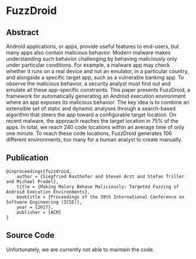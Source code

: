 # FuzzDroid

## Abstract
Android applications, or apps, provide useful features to end-users, but many apps also contain malicious behavior. Modern malware makes understanding such behavior challenging by behaving maliciously only under particular conditions. For example, a malware app may check whether it runs on a real device and not an emulator, in a particular country, and alongside a specific target app, such as a vulnerable banking app. To observe the malicious behavior, a security analyst must find out and emulate all these app-specific constraints. This paper presents FuzzDroid, a framework for automatically generating an Android execution environment where an app exposes its malicious behavior. The key idea is to combine an extensible set of static and dynamic analyses through a search-based algorithm that steers the app toward a configurable target location. On recent malware, the approach reaches the target location in 75% of the apps. In total, we reach 240 code locations within an average time of only one minute. To reach these code locations, FuzzDroid generates 106 different environments, too many for a human analyst to create manually.

## Publication 
```
@inproceedings{fuzzdroid,
	author = {Siegfried Rasthofer and Steven Arzt and Stefan Triller and Michael Pradel},
	title = {Making Malory Behave Maliciously: Targeted Fuzzing of Android Execution Environments},
 	booktitle = {Proceedings of the 39th International Conference on Software Engineering (ICSE)},
 	year = {2017},
 	publisher = {ACM}
}
```

## Source Code
Unfortunately, we are currently not able to maintain the code.
